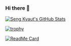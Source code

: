 ### Hi there 👋

<!--
**sengkyaut/sengkyaut** is a ✨ _special_ ✨ repository because its `README.md` (this file) appears on your GitHub profile.

Here are some ideas to get you started:

- 🔭 I’m currently working on ...
- 🌱 I’m currently learning ...
- 👯 I’m looking to collaborate on ...
- 🤔 I’m looking for help with ...
- 💬 Ask me about ...
- 📫 How to reach me: ...
- 😄 Pronouns: ...
- ⚡ Fun fact: ...
-->
[![Seng Kyaut's GitHub Stats](https://github-readme-stats.vercel.app/api?username=sengkyaut&show_icons=true&theme=tokyonight&hide=contribs,prs&show_icons=true)](https://github.com/sengkyaut)

[![trophy](https://github-profile-trophy.vercel.app/?username=sengkyaut&theme=onedark)](https://github.com/sengkyaut)

<p alighn="center">
  
[![ReadMe Card](https://github-readme-stats.vercel.app/api/pin/?username=sengkyaut&repo=FFNC)](https://github.com/sengkyaut/FFNC)
